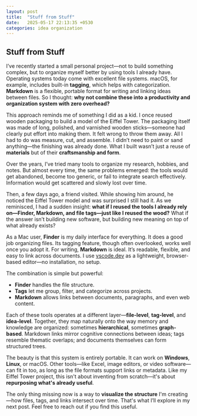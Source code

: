 ```yaml
---
layout: post
title:  "Stuff from Stuff"
date:   2025-05-17 22:13:35 +0530
categories: idea organization
---
```


## Stuff from Stuff

I’ve recently started a small personal project—not to build something complex, but to organize myself better by using tools I already have. Operating systems today come with excellent file systems. macOS, for example, includes built-in **tagging**, which helps with categorization. **Markdown** is a flexible, portable format for writing and linking ideas between files. So I thought: **why not combine these into a productivity and organization system with zero overhead?**

This approach reminds me of something I did as a kid. I once reused wooden packaging to build a model of the Eiffel Tower. The packaging itself was made of long, polished, and varnished wooden sticks—someone had clearly put effort into making them. It felt wrong to throw them away. All I had to do was measure, cut, and assemble. I didn’t need to paint or sand anything—the finishing was already done. What I built wasn’t just a reuse of **materials** but of their **craftsmanship and form**.

Over the years, I’ve tried many tools to organize my research, hobbies, and notes. But almost every time, the same problems emerged: the tools would get abandoned, become too generic, or fail to integrate search effectively. Information would get scattered and slowly lost over time.

Then, a few days ago, a friend visited. While showing him around, he noticed the Eiffel Tower model and was surprised I still had it. As we reminisced, I had a sudden insight: **what if I reused the tools I already rely on—Finder, Markdown, and file tags—just like I reused the wood?** What if the answer isn’t building new software, but building new meaning on top of what already exists?

As a Mac user, **Finder** is my daily interface for everything. It does a good job organizing files. Its tagging feature, though often overlooked, works well once you adopt it. For writing, **Markdown** is ideal. It’s readable, flexible, and easy to link across documents. I use [vscode.dev](https://vscode.dev/) as a lightweight, browser-based editor—no installation, no setup.

The combination is simple but powerful:

* **Finder** handles the file structure.
* **Tags** let me group, filter, and categorize across projects.
* **Markdown** allows links between documents, paragraphs, and even web content.

Each of these tools operates at a different layer—**file-level**, **tag-level**, and **idea-level**. Together, they map naturally onto the way memory and knowledge are organized: sometimes **hierarchical**, sometimes **graph-based**. Markdown links mirror cognitive connections between ideas; tags resemble thematic overlaps; and documents themselves can form structured trees.

The beauty is that this system is entirely portable. It can work on **Windows**, **Linux**, or macOS. Other tools—like Excel, image editors, or video software—can fit in too, as long as the file formats support links or metadata. Like my Eiffel Tower project, this isn't about inventing from scratch—it's about **repurposing what's already useful**.

The only thing missing now is a way to **visualize the structure** I'm creating—how files, tags, and links intersect over time. That's what I’ll explore in my next post. Feel free to reach out if you find this useful.
